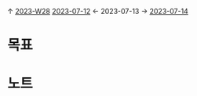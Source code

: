 
↑ [2023-W28](2023-W28.md)
[2023-07-12](2023-07-12.md) ← 2023-07-13 → [2023-07-14](2023-07-14.md)


# 목표



# 노트




